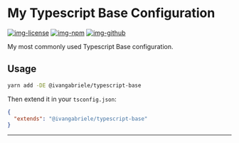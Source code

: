 # My Typescript Base Configuration

[![img-license]][lnk-license] [![img-npm]][lnk-npm] [![img-github]][lnk-github]

My most commonly used Typescript Base configuration.

## Usage

```sh
yarn add -DE @ivangabriele/typescript-base
```

Then extend it in your `tsconfig.json`:

```json
{
  "extends": "@ivangabriele/typescript-base"
}
```

---

[img-github]: https://img.shields.io/github/workflow/status/ivangabriele/typescript/Check/main?style=flat-square
[img-license]: https://img.shields.io/github/license/ivangabriele/typescript?style=flat-square
[img-npm]: https://img.shields.io/npm/v/@ivangabriele/typescript-base?style=flat-square
[lnk-github]: https://github.com/ivangabriele/typescript/actions?query=branch%3Amain++
[lnk-license]: https://github.com/ivangabriele/typescript/blob/main/packages/base/LICENSE
[lnk-npm]: https://www.npmjs.com/package/@ivangabriele/typescript-base
